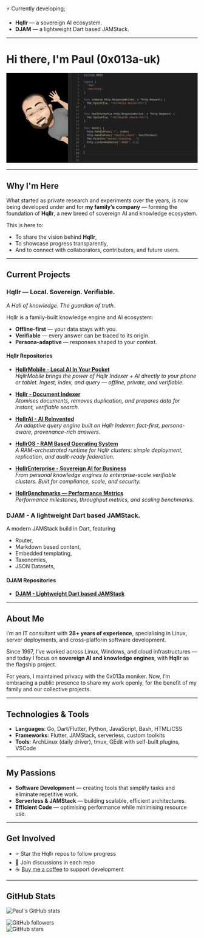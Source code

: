 ⚡ Currently developing;
- **Hqllr** — a sovereign AI ecosystem.
- **DJAM** — a lightweight Dart based JAMStack.

---

# Hi there, I'm Paul (0x013a-uk)

![0x013a-uk](bitmap-github.png)

---

## Why I'm Here
  
What started as private research and experiments over the years, is now being developed under and for **my family’s company** — forming the foundation of **Hqllr**, a new breed of sovereign AI and knowledge ecosystem.  

This is here to:
- To share the vision behind **Hqllr**,  
- To showcase progress transparently,  
- And to connect with collaborators, contributors, and future users.  

---

## Current Projects

### Hqllr — Local. Sovereign. Verifiable.
*A Hall of knowledge. The guardian of truth.*

Hqllr is a family-built knowledge engine and AI ecosystem:
- **Offline-first** — your data stays with you.  
- **Verifiable** — every answer can be traced to its origin.  
- **Persona-adaptive** — responses shaped to your context.  

#### Hqllr Repositories

- [**HqllrMobile - Local AI In Your Pocket**](https://github.com/ISMPG/HqllrMobile)  
  *HqllrMobile brings the power of Hqllr Indexer + AI directly to your phone or tablet. Ingest, index, and query — offline, private, and verifiable.*  

- [**Hqllr - Document Indexer**](https://github.com/ISMPG/Hqllr)  
  *Atomises documents, removes duplication, and prepares data for instant, verifiable search.*  

- [**HqllrAI - AI ReInvented**](https://github.com/ISMPG/HqllrAI)  
  *An adaptive query engine built on Hqllr Indexer: fact-first, persona-aware, provenance-rich answers.*  

- [**HqllrOS - RAM Based Operating System**](https://github.com/ISMPG/HqllrOS)  
  *A RAM-orchestrated runtime for Hqllr clusters: simple deployment, replication, and audit-ready federation.*  

- [**HqllrEnterprise - Sovereign AI for Business**](https://github.com/ISMPG/HqllrEnterprise)  
  *From personal knowledge engines to enterprise-scale verifiable clusters. Built for compliance, scale, and security.*  

- [**HqllrBenchmarks — Performance Metrics**](https://github.com/ISMPG/HqllrBenchmarks)  
  *Performance milestones, throughput metrics, and scaling benchmarks.*  

### DJAM - A lightweight Dart based JAMStack.

A modern JAMStack build in Dart, featuring
- Router,
- Markdown based content,
- Embedded templating,
- Taxonomies,
- JSON Datasets,

#### DJAM Repositories

- [**DJAM - Lightweight Dart based JAMStack**](https://github.com/0x013a-uk/DJAM)  

---

## About Me
I’m an IT consultant with **28+ years of experience**, specialising in Linux, server deployments, and cross-platform software development.  

Since 1997, I’ve worked across Linux, Windows, and cloud infrastructures — and today I focus on **sovereign AI and knowledge engines**, with **Hqllr** as the flagship project.  

For years, I maintained privacy with the 0x013a moniker. Now, I’m embracing a public presence to share my work openly, for the benefit of my family and our collective projects.  

---

## Technologies & Tools
- **Languages**: Go, Dart/Flutter, Python, JavaScript, Bash, HTML/CSS  
- **Frameworks**: Flutter, JAMStack, serverless, custom toolkits  
- **Tools**: ArchLinux (daily driver), tmux, GEdit with self-built plugins, VSCode  

---

## My Passions
- **Software Development** — creating tools that simplify tasks and eliminate repetitive work.  
- **Serverless & JAMStack** — building scalable, efficient architectures.  
- **Efficient Code** — optimising performance while minimising resource use.  

---

## Get Involved
- ⭐ Star the Hqllr repos to follow progress  
- 💬 Join discussions in each repo  
- ☕ [Buy me a coffee](https://buymeacoffee.com/0x013a.uk) to support development  

---

## GitHub Stats
![Paul's GitHub stats](https://github-readme-stats.vercel.app/api?username=0x013a-uk&show_icons=true&theme=radical)  

![GitHub followers](https://img.shields.io/github/followers/0x013a-uk?style=social)  
![GitHub stars](https://img.shields.io/github/stars/0x013a-uk?style=social)




<!--

**0x013a-uk/0x013a-uk** is a ✨ _special_ ✨ repository because its `README.md` (this file) appears on your GitHub profile.

Here are some ideas to get you started:

- 🔭 I’m currently working on ...
- 🌱 I’m currently learning ...
- 👯 I’m looking to collaborate on ...
- 🤔 I’m looking for help with ...
- 💬 Ask me about ...
- 📫 How to reach me: ...
- 😄 Pronouns: ...
- ⚡ Fun fact: ...
-->
